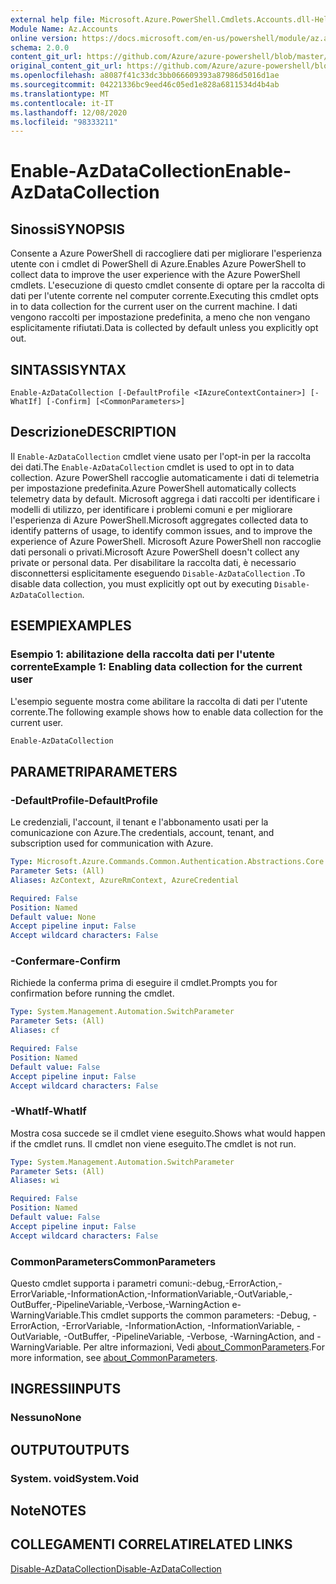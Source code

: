 ```yaml
---
external help file: Microsoft.Azure.PowerShell.Cmdlets.Accounts.dll-Help.xml
Module Name: Az.Accounts
online version: https://docs.microsoft.com/en-us/powershell/module/az.accounts/enable-azdatacollection
schema: 2.0.0
content_git_url: https://github.com/Azure/azure-powershell/blob/master/src/Accounts/Accounts/help/Enable-AzDataCollection.md
original_content_git_url: https://github.com/Azure/azure-powershell/blob/master/src/Accounts/Accounts/help/Enable-AzDataCollection.md
ms.openlocfilehash: a8087f41c33dc3bb066609393a87986d5016d1ae
ms.sourcegitcommit: 04221336bc9eed46c05ed1e828a6811534d4b4ab
ms.translationtype: MT
ms.contentlocale: it-IT
ms.lasthandoff: 12/08/2020
ms.locfileid: "98333211"
---
```

# <span data-ttu-id="f39b8-101">Enable-AzDataCollection</span><span class="sxs-lookup"><span data-stu-id="f39b8-101">Enable-AzDataCollection</span></span>

## <span data-ttu-id="f39b8-102">Sinossi</span><span class="sxs-lookup"><span data-stu-id="f39b8-102">SYNOPSIS</span></span>
<span data-ttu-id="f39b8-103">Consente a Azure PowerShell di raccogliere dati per migliorare l'esperienza utente con i cmdlet di PowerShell di Azure.</span><span class="sxs-lookup"><span data-stu-id="f39b8-103">Enables Azure PowerShell to collect data to improve the user experience with the Azure PowerShell cmdlets.</span></span> <span data-ttu-id="f39b8-104">L'esecuzione di questo cmdlet consente di optare per la raccolta di dati per l'utente corrente nel computer corrente.</span><span class="sxs-lookup"><span data-stu-id="f39b8-104">Executing this cmdlet opts in to data collection for the current user on the current machine.</span></span> <span data-ttu-id="f39b8-105">I dati vengono raccolti per impostazione predefinita, a meno che non vengano esplicitamente rifiutati.</span><span class="sxs-lookup"><span data-stu-id="f39b8-105">Data is collected by default unless you explicitly opt out.</span></span>

## <span data-ttu-id="f39b8-106">SINTASSI</span><span class="sxs-lookup"><span data-stu-id="f39b8-106">SYNTAX</span></span>

```
Enable-AzDataCollection [-DefaultProfile <IAzureContextContainer>] [-WhatIf] [-Confirm] [<CommonParameters>]
```

## <span data-ttu-id="f39b8-107">Descrizione</span><span class="sxs-lookup"><span data-stu-id="f39b8-107">DESCRIPTION</span></span>

<span data-ttu-id="f39b8-108">Il `Enable-AzDataCollection` cmdlet viene usato per l'opt-in per la raccolta dei dati.</span><span class="sxs-lookup"><span data-stu-id="f39b8-108">The `Enable-AzDataCollection` cmdlet is used to opt in to data collection.</span></span> <span data-ttu-id="f39b8-109">Azure PowerShell raccoglie automaticamente i dati di telemetria per impostazione predefinita.</span><span class="sxs-lookup"><span data-stu-id="f39b8-109">Azure PowerShell automatically collects telemetry data by default.</span></span> <span data-ttu-id="f39b8-110">Microsoft aggrega i dati raccolti per identificare i modelli di utilizzo, per identificare i problemi comuni e per migliorare l'esperienza di Azure PowerShell.</span><span class="sxs-lookup"><span data-stu-id="f39b8-110">Microsoft aggregates collected data to identify patterns of usage, to identify common issues, and to improve the experience of Azure PowerShell.</span></span>
<span data-ttu-id="f39b8-111">Microsoft Azure PowerShell non raccoglie dati personali o privati.</span><span class="sxs-lookup"><span data-stu-id="f39b8-111">Microsoft Azure PowerShell doesn't collect any private or personal data.</span></span> <span data-ttu-id="f39b8-112">Per disabilitare la raccolta dati, è necessario disconnettersi esplicitamente eseguendo `Disable-AzDataCollection` .</span><span class="sxs-lookup"><span data-stu-id="f39b8-112">To disable data collection, you must explicitly opt out by executing `Disable-AzDataCollection`.</span></span>

## <span data-ttu-id="f39b8-113">ESEMPI</span><span class="sxs-lookup"><span data-stu-id="f39b8-113">EXAMPLES</span></span>

### <span data-ttu-id="f39b8-114">Esempio 1: abilitazione della raccolta dati per l'utente corrente</span><span class="sxs-lookup"><span data-stu-id="f39b8-114">Example 1: Enabling data collection for the current user</span></span>

<span data-ttu-id="f39b8-115">L'esempio seguente mostra come abilitare la raccolta di dati per l'utente corrente.</span><span class="sxs-lookup"><span data-stu-id="f39b8-115">The following example shows how to enable data collection for the current user.</span></span>

```powershell
Enable-AzDataCollection
```

## <span data-ttu-id="f39b8-116">PARAMETRI</span><span class="sxs-lookup"><span data-stu-id="f39b8-116">PARAMETERS</span></span>

### <span data-ttu-id="f39b8-117">-DefaultProfile</span><span class="sxs-lookup"><span data-stu-id="f39b8-117">-DefaultProfile</span></span>

<span data-ttu-id="f39b8-118">Le credenziali, l'account, il tenant e l'abbonamento usati per la comunicazione con Azure.</span><span class="sxs-lookup"><span data-stu-id="f39b8-118">The credentials, account, tenant, and subscription used for communication with Azure.</span></span>

```yaml
Type: Microsoft.Azure.Commands.Common.Authentication.Abstractions.Core.IAzureContextContainer
Parameter Sets: (All)
Aliases: AzContext, AzureRmContext, AzureCredential

Required: False
Position: Named
Default value: None
Accept pipeline input: False
Accept wildcard characters: False
```

### <span data-ttu-id="f39b8-119">-Confermare</span><span class="sxs-lookup"><span data-stu-id="f39b8-119">-Confirm</span></span>

<span data-ttu-id="f39b8-120">Richiede la conferma prima di eseguire il cmdlet.</span><span class="sxs-lookup"><span data-stu-id="f39b8-120">Prompts you for confirmation before running the cmdlet.</span></span>

```yaml
Type: System.Management.Automation.SwitchParameter
Parameter Sets: (All)
Aliases: cf

Required: False
Position: Named
Default value: False
Accept pipeline input: False
Accept wildcard characters: False
```

### <span data-ttu-id="f39b8-121">-WhatIf</span><span class="sxs-lookup"><span data-stu-id="f39b8-121">-WhatIf</span></span>

<span data-ttu-id="f39b8-122">Mostra cosa succede se il cmdlet viene eseguito.</span><span class="sxs-lookup"><span data-stu-id="f39b8-122">Shows what would happen if the cmdlet runs.</span></span> <span data-ttu-id="f39b8-123">Il cmdlet non viene eseguito.</span><span class="sxs-lookup"><span data-stu-id="f39b8-123">The cmdlet is not run.</span></span>

```yaml
Type: System.Management.Automation.SwitchParameter
Parameter Sets: (All)
Aliases: wi

Required: False
Position: Named
Default value: False
Accept pipeline input: False
Accept wildcard characters: False
```

### <span data-ttu-id="f39b8-124">CommonParameters</span><span class="sxs-lookup"><span data-stu-id="f39b8-124">CommonParameters</span></span>

<span data-ttu-id="f39b8-125">Questo cmdlet supporta i parametri comuni:-debug,-ErrorAction,-ErrorVariable,-InformationAction,-InformationVariable,-OutVariable,-OutBuffer,-PipelineVariable,-Verbose,-WarningAction e-WarningVariable.</span><span class="sxs-lookup"><span data-stu-id="f39b8-125">This cmdlet supports the common parameters: -Debug, -ErrorAction, -ErrorVariable, -InformationAction, -InformationVariable, -OutVariable, -OutBuffer, -PipelineVariable, -Verbose, -WarningAction, and -WarningVariable.</span></span> <span data-ttu-id="f39b8-126">Per altre informazioni, Vedi [about_CommonParameters](/powershell/module/microsoft.powershell.core/about/about_commonparameters).</span><span class="sxs-lookup"><span data-stu-id="f39b8-126">For more information, see [about_CommonParameters](/powershell/module/microsoft.powershell.core/about/about_commonparameters).</span></span>

## <span data-ttu-id="f39b8-127">INGRESSI</span><span class="sxs-lookup"><span data-stu-id="f39b8-127">INPUTS</span></span>

### <span data-ttu-id="f39b8-128">Nessuno</span><span class="sxs-lookup"><span data-stu-id="f39b8-128">None</span></span>

## <span data-ttu-id="f39b8-129">OUTPUT</span><span class="sxs-lookup"><span data-stu-id="f39b8-129">OUTPUTS</span></span>

### <span data-ttu-id="f39b8-130">System. void</span><span class="sxs-lookup"><span data-stu-id="f39b8-130">System.Void</span></span>

## <span data-ttu-id="f39b8-131">Note</span><span class="sxs-lookup"><span data-stu-id="f39b8-131">NOTES</span></span>

## <span data-ttu-id="f39b8-132">COLLEGAMENTI CORRELATI</span><span class="sxs-lookup"><span data-stu-id="f39b8-132">RELATED LINKS</span></span>

[<span data-ttu-id="f39b8-133">Disable-AzDataCollection</span><span class="sxs-lookup"><span data-stu-id="f39b8-133">Disable-AzDataCollection</span></span>](./Disable-AzDataCollection.md)
